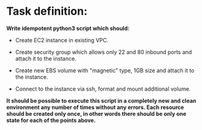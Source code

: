 # Task definition:


**Write idempotent python3 script which should:**

* Create EC2 instance in existing VPC.

* Create security group which allows only 22 and 80 inbound ports and attach it to the instance.

* Create new EBS volume with "magnetic" type, 1GB size and attach it to the instance.

* Connect to the instance via ssh, format and mount additional volume.

**It should be possible to execute this script in a completely new and clean environment any number of times without any errors. Each resource should be created only once, in other words there should be only one state for each of the points above.**
